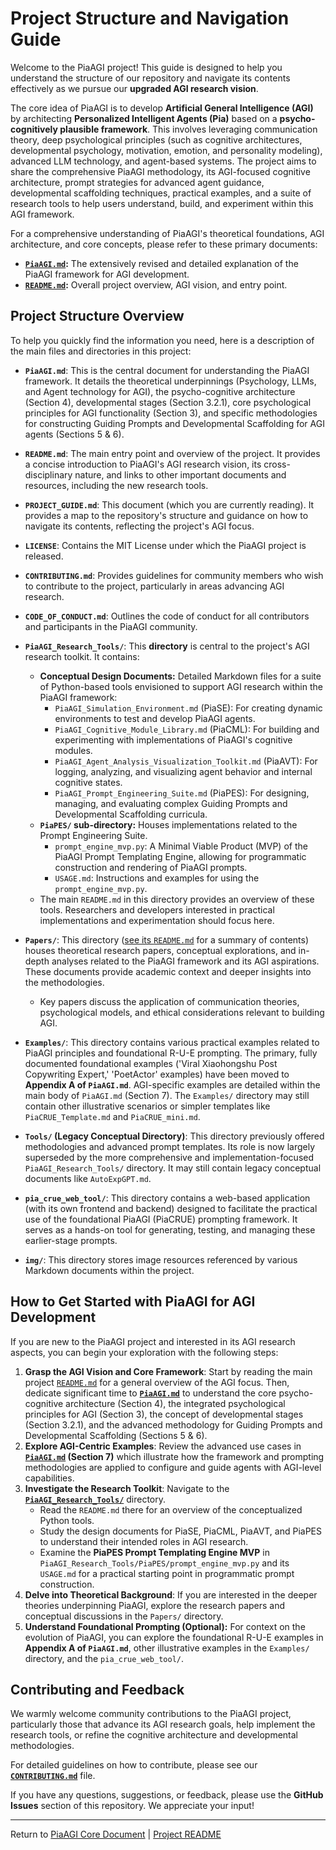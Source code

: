 <!-- PiaAGI AGI Research Framework Document -->
# Project Structure and Navigation Guide

Welcome to the PiaAGI project! This guide is designed to help you understand the structure of our repository and navigate its contents effectively as we pursue our **upgraded AGI research vision**.

The core idea of PiaAGI is to develop **Artificial General Intelligence (AGI)** by architecting **Personalized Intelligent Agents (Pia)** based on a **psycho-cognitively plausible framework**. This involves leveraging communication theory, deep psychological principles (such as cognitive architectures, developmental psychology, motivation, emotion, and personality modeling), advanced LLM technology, and agent-based systems. The project aims to share the comprehensive PiaAGI methodology, its AGI-focused cognitive architecture, prompt strategies for advanced agent guidance, developmental scaffolding techniques, practical examples, and a suite of research tools to help users understand, build, and experiment within this AGI framework.

For a comprehensive understanding of PiaAGI's theoretical foundations, AGI architecture, and core concepts, please refer to these primary documents:
*   **[`PiaAGI.md`](PiaAGI.md):** The extensively revised and detailed explanation of the PiaAGI framework for AGI development.
*   **[`README.md`](README.md):** Overall project overview, AGI vision, and entry point.

## Project Structure Overview

To help you quickly find the information you need, here is a description of the main files and directories in this project:

*   **`PiaAGI.md`**: This is the central document for understanding the PiaAGI framework. It details the theoretical underpinnings (Psychology, LLMs, and Agent technology for AGI), the psycho-cognitive architecture (Section 4), developmental stages (Section 3.2.1), core psychological principles for AGI functionality (Section 3), and specific methodologies for constructing Guiding Prompts and Developmental Scaffolding for AGI agents (Sections 5 & 6).

*   **`README.md`**: The main entry point and overview of the project. It provides a concise introduction to PiaAGI's AGI research vision, its cross-disciplinary nature, and links to other important documents and resources, including the new research tools.

*   **`PROJECT_GUIDE.md`**: This document (which you are currently reading). It provides a map to the repository's structure and guidance on how to navigate its contents, reflecting the project's AGI focus.

*   **`LICENSE`**: Contains the MIT License under which the PiaAGI project is released.

*   **`CONTRIBUTING.md`**: Provides guidelines for community members who wish to contribute to the project, particularly in areas advancing AGI research.

*   **`CODE_OF_CONDUCT.md`**: Outlines the code of conduct for all contributors and participants in the PiaAGI community.

*   **`PiaAGI_Research_Tools/`**: This **directory** is central to the project's AGI research toolkit. It contains:
    *   **Conceptual Design Documents:** Detailed Markdown files for a suite of Python-based tools envisioned to support AGI research within the PiaAGI framework:
        *   `PiaAGI_Simulation_Environment.md` (PiaSE): For creating dynamic environments to test and develop PiaAGI agents.
        *   `PiaAGI_Cognitive_Module_Library.md` (PiaCML): For building and experimenting with implementations of PiaAGI's cognitive modules.
        *   `PiaAGI_Agent_Analysis_Visualization_Toolkit.md` (PiaAVT): For logging, analyzing, and visualizing agent behavior and internal cognitive states.
        *   `PiaAGI_Prompt_Engineering_Suite.md` (PiaPES): For designing, managing, and evaluating complex Guiding Prompts and Developmental Scaffolding curricula.
    *   **`PiaPES/` sub-directory:** Houses implementations related to the Prompt Engineering Suite.
        *   `prompt_engine_mvp.py`: A Minimal Viable Product (MVP) of the PiaAGI Prompt Templating Engine, allowing for programmatic construction and rendering of PiaAGI prompts.
        *   `USAGE.md`: Instructions and examples for using the `prompt_engine_mvp.py`.
    *   The main `README.md` in this directory provides an overview of these tools. Researchers and developers interested in practical implementations and experimentation should focus here.

*   **`Papers/`**: This directory ([see its `README.md`](Papers/README.md) for a summary of contents) houses theoretical research papers, conceptual explorations, and in-depth analyses related to the PiaAGI framework and its AGI aspirations. These documents provide academic context and deeper insights into the methodologies.
    *   Key papers discuss the application of communication theories, psychological models, and ethical considerations relevant to building AGI.

*   **`Examples/`**: This directory contains various practical examples related to PiaAGI principles and foundational R-U-E prompting. The primary, fully documented foundational examples ('Viral Xiaohongshu Post Copywriting Expert,' 'PoetActor' examples) have been moved to **Appendix A of `PiaAGI.md`**. AGI-specific examples are detailed within the main body of `PiaAGI.md` (Section 7). The `Examples/` directory may still contain other illustrative scenarios or simpler templates like `PiaCRUE_Template.md` and `PiaCRUE_mini.md`.

*   **`Tools/` (Legacy Conceptual Directory)**: This directory previously offered methodologies and advanced prompt templates. Its role is now largely superseded by the more comprehensive and implementation-focused `PiaAGI_Research_Tools/` directory. It may still contain legacy conceptual documents like `AutoExpGPT.md`.

*   **`pia_crue_web_tool/`**: This directory contains a web-based application (with its own frontend and backend) designed to facilitate the practical use of the foundational PiaAGI (PiaCRUE) prompting framework. It serves as a hands-on tool for generating, testing, and managing these earlier-stage prompts.

*   **`img/`**: This directory stores image resources referenced by various Markdown documents within the project.

## How to Get Started with PiaAGI for AGI Development

If you are new to the PiaAGI project and interested in its AGI research aspects, you can begin your exploration with the following steps:

1.  **Grasp the AGI Vision and Core Framework**: Start by reading the main project [`README.md`](README.md) for a general overview of the AGI focus. Then, dedicate significant time to **[`PiaAGI.md`](PiaAGI.md)** to understand the core psycho-cognitive architecture (Section 4), the integrated psychological principles for AGI (Section 3), the concept of developmental stages (Section 3.2.1), and the advanced methodology for Guiding Prompts and Developmental Scaffolding (Sections 5 & 6).
2.  **Explore AGI-Centric Examples**: Review the advanced use cases in **[`PiaAGI.md`](PiaAGI.md) (Section 7)** which illustrate how the framework and prompting methodologies are applied to configure and guide agents with AGI-level capabilities.
3.  **Investigate the Research Toolkit**: Navigate to the **[`PiaAGI_Research_Tools/`](PiaAGI_Research_Tools/)** directory.
    *   Read the `README.md` there for an overview of the conceptualized Python tools.
    *   Study the design documents for PiaSE, PiaCML, PiaAVT, and PiaPES to understand their intended roles in AGI research.
    *   Examine the **PiaPES Prompt Templating Engine MVP** in `PiaAGI_Research_Tools/PiaPES/prompt_engine_mvp.py` and its `USAGE.md` for a practical starting point in programmatic prompt construction.
4.  **Delve into Theoretical Background**: If you are interested in the deeper theories underpinning PiaAGI, explore the research papers and conceptual discussions in the `Papers/` directory.
5.  **Understand Foundational Prompting (Optional):** For context on the evolution of PiaAGI, you can explore the foundational R-U-E examples in **Appendix A of `PiaAGI.md`**, other illustrative examples in the `Examples/` directory, and the `pia_crue_web_tool/`.

## Contributing and Feedback

We warmly welcome community contributions to the PiaAGI project, particularly those that advance its AGI research goals, help implement the research tools, or refine the cognitive architecture and developmental methodologies.

For detailed guidelines on how to contribute, please see our **[`CONTRIBUTING.md`](CONTRIBUTING.md)** file.

If you have any questions, suggestions, or feedback, please use the **GitHub Issues** section of this repository. We appreciate your input!

---
Return to [PiaAGI Core Document](PiaAGI.md) | [Project README](README.md)
